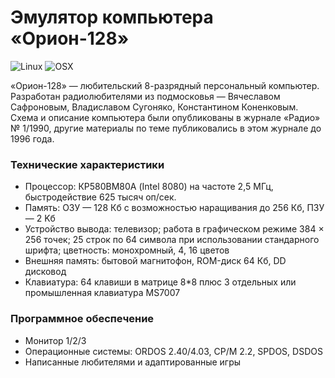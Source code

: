 # Эмулятор компьютера «Орион-128»
![Linux](https://github.com/temaweb/orion-128/workflows/Linux/badge.svg)
![OSX](https://github.com/temaweb/orion-128/workflows/OSX/badge.svg)

«Орион-128» — любительский 8-разрядный персональный компьютер. Разработан радиолюбителями из подмосковья — Вячеславом Сафроновым, Владиславом Сугоняко, Константином Коненковым. Схема и описание компьютера были опубликованы в журнале «Радио» № 1/1990, другие материалы по теме публиковались в этом журнале до 1996 года.

### Технические характеристики

* Процессор: КР580ВМ80А (Intel 8080) на частоте 2,5 МГц, быстродействие 625 тысяч оп/сек.
* Память: ОЗУ — 128 Кб с возможностью наращивания до 256 Кб, ПЗУ — 2 Kб
* Устройство вывода: телевизор; работа в графическом режиме 384 × 256 точек; 25 строк по 64 символа при использовании стандарного шрифта; цветность: монохромный, 4, 16 цветов
* Внешняя память: бытовой магнитофон, ROM-диск 64 Кб, DD дисковод
* Клавиатура: 64 клавиши в матрице 8*8 плюс 3 отдельных или промышленная клавиатура MS7007

### Программное обеспечение

* Монитор 1/2/3
* Операционные системы: ORDOS 2.40/4.03, CP/M 2.2, SPDOS, DSDOS
* Написанные любителями и адаптированные игры

